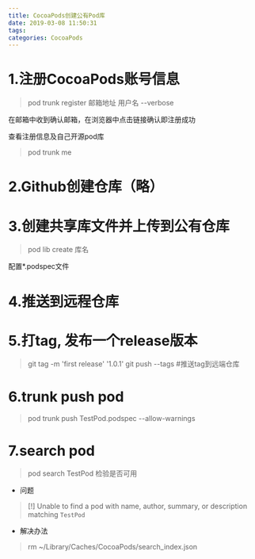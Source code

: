 ```yaml
---
title: CocoaPods创建公有Pod库
date: 2019-03-08 11:50:31
tags: 
categories: CocoaPods
---
```


# 1.注册CocoaPods账号信息

> pod trunk register 邮箱地址 用户名 --verbose

在邮箱中收到确认邮箱，在浏览器中点击链接确认即注册成功

查看注册信息及自己开源pod库

> pod trunk me

# 2.Github创建仓库（略）

# 3.创建共享库文件并上传到公有仓库

> pod lib create 库名

配置*.podspec文件

# 4.推送到远程仓库

# 5.打tag, 发布一个release版本

> git tag -m 'first release' '1.0.1'
> git push --tags #推送tag到远端仓库

# 6.trunk push pod

> pod trunk push TestPod.podspec --allow-warnings

# 7.search pod

> pod search TestPod 检验是否可用

* 问题

> [!] Unable to find a pod with name, author, summary, or description matching `TestPod`

* 解决办法

> rm ~/Library/Caches/CocoaPods/search_index.json